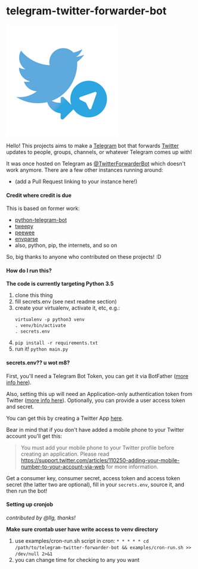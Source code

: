 # telegram-twitter-forwarder-bot
![logo](logo/logo.png)

Hello! This projects aims to make a [Telegram](https://telegram.org) bot that forwards [Twitter](https://twitter.com/) updates to people, groups, channels, or whatever Telegram comes up with!

It was once hosted on Telegram as 
[@TwitterForwarderBot](https://telegram.me/TwitterForwarderBot) which doesn't 
work anymore. There are a few other instances running around:
- (add a Pull Request linking to your instance here!)

#### Credit where credit is due

This is based on former work:
- [python-telegram-bot](https://github.com/leandrotoledo/python-telegram-bot)
- [tweepy](https://github.com/tweepy/tweepy)
- [peewee](https://github.com/coleifer/peewee)
- [envparse](https://github.com/rconradharris/envparse)
- also, python, pip, the internets, and so on


So, big thanks to anyone who contributed on these projects! :D

#### How do I run this?

**The code is currently targeting Python 3.5**

1. clone this thing
2. fill secrets.env (see next readme section)
3. create your virtualenv, activate it, etc, e.g.:
    ```
    virtualenv -p python3 venv
    . venv/bin/activate
    . secrets.env
    ```
4. `pip install -r requirements.txt`
5. run it! `python main.py`

#### secrets.env?? u wot m8?

First, you'll need a Telegram Bot Token, you can get it via BotFather ([more info here](https://core.telegram.org/bots)).

Also, setting this up will need an Application-only authentication token from Twitter ([more info here](https://dev.twitter.com/oauth/application-only)). Optionally, you can provide a user access token and secret.

You can get this by creating a Twitter App [here](https://apps.twitter.com/).

Bear in mind that if you don't have added a mobile phone to your Twitter account you'll get this:

>You must add your mobile phone to your Twitter profile before creating an application. Please read https://support.twitter.com/articles/110250-adding-your-mobile-number-to-your-account-via-web for more information.

Get a consumer key, consumer secret, access token and access token secret (the latter two are optional), fill in your `secrets.env`, source it, and then run the bot!

#### Setting up cronjob

_contributed by @llg, thanks!_

**Make sure crontab user have write access to venv directory**

1. use examples/cron-run.sh script in cron:
`* * * * * cd /path/to/telegram-twitter-forwarder-bot && examples/cron-run.sh >> /dev/null 2>&1`
2. you can change time for checking to any you want
